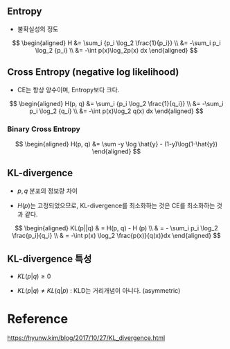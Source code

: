 ## Entropy
- 불확실성의 정도

$$
\begin{aligned}
H &= \sum_i {p_i \log_2 \frac{1}{p_i}} \\
  &= -\sum_i p_i \log_2 {p_i} \\
  &= -\int p(x)\log_2p(x) dx
\end{aligned}
$$

## Cross Entropy (negative log likelihood)
- CE는 항상 양수이며, Entropy보다 크다.
  
$$
\begin{aligned}
H(p, q) &= \sum_i {p_i \log_2 \frac{1}{q_i}} \\
  &= -\sum_i p_i \log_2 {q_i} \\ 
  &= -\int p(x)\log_2 q(x) dx
\end{aligned}
$$

### Binary Cross Entropy
$$
\begin{aligned}
H(p, q) &= \sum -y \log \hat{y} - (1-y)\log(1-\hat{y})
\end{aligned}
$$

## KL-divergence

- $p,q$ 분포의 정보량 차이

- $H(p)$는 고정되었으므로, KL-divergence를 최소화하는 것은 CE를 최소화하는 것과 같다.

$$
\begin{aligned}
KL(p||q) & = H(p, q) - H (p) \\
 & = - \sum_i p_i \log_2 \frac{p_i}{q_i} \\
 & = -\int p(x) \log_2 \frac{p(x)}{q(x)}dx
\end{aligned}
$$

## KL-divergence 특성

- $KL(p|q) \ge 0$

- $KL(p|q) \neq KL(q|p)$ : KLD는 거리개념이 아니다. (asymmetric)

# Reference 

https://hyunw.kim/blog/2017/10/27/KL_divergence.html